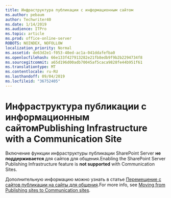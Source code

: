 ```yaml
---
title: Инфраструктура публикации с информационным сайтом
ms.author: pebaum
author: Techwriter40
ms.date: 1/14/2019
ms.audience: ITPro
ms.topic: article
ms.prod: office-online-server
ROBOTS: NOINDEX, NOFOLLOW
localization_priority: Normal
ms.assetid: de63d2e1-f053-40ed-ac1a-041ddafefba0
ms.openlocfilehash: 66e133f427913282e21fb8edb9f9b2b2294734f8
ms.sourcegitcommit: a65d196d00adb70045af5caca9828fe44b951f61
ms.translationtype: MT
ms.contentlocale: ru-RU
ms.lasthandoff: 09/04/2019
ms.locfileid: "36752405"
---
```

# <a name="publishing-infrastructure-with-a-communication-site"></a><span data-ttu-id="d6733-102">Инфраструктура публикации с информационным сайтом</span><span class="sxs-lookup"><span data-stu-id="d6733-102">Publishing Infrastructure with a Communication Site</span></span>


<span data-ttu-id="d6733-103">Включение функции инфраструктуры публикации SharePoint Server **не поддерживается** для сайтов для общения.</span><span class="sxs-lookup"><span data-stu-id="d6733-103">Enabling the SharePoint Server Publishing Infrastructure feature is **not supported** with Communication Sites.</span></span> 
  
<span data-ttu-id="d6733-104">Дополнительную информацию можно узнать в статье [Перемещение с сайтов публикации на сайты для общения](https://docs.microsoft.com/sharepoint/publishing-sites-classic-to-modern-experience).</span><span class="sxs-lookup"><span data-stu-id="d6733-104">For more info, see [Moving from Publishing sites to Communication sites](https://docs.microsoft.com/sharepoint/publishing-sites-classic-to-modern-experience).</span></span> 
  

